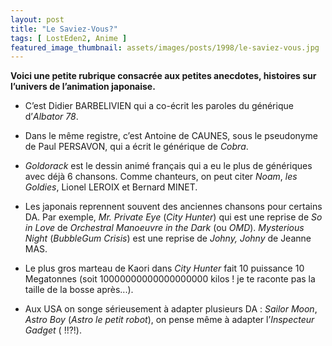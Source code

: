 ```yaml
---
layout: post
title: "Le Saviez-Vous?"
tags: [ LostEden2, Anime ]
featured_image_thumbnail: assets/images/posts/1998/le-saviez-vous.jpg
--- 
```


**Voici une petite rubrique consacrée aux petites anecdotes, histoires sur l’univers de l’animation japonaise.**

- C’est Didier BARBELIVIEN qui a co-écrit les paroles du générique d’*Albator 78*.

- Dans le même registre, c’est Antoine de CAUNES, sous le pseudonyme de Paul PERSAVON, qui a écrit le générique de *Cobra*.

- *Goldorack* est le dessin animé français qui a eu le plus de génériques avec déjà 6 chansons. Comme chanteurs, on peut citer *Noam*, *les Goldies*, Lionel LEROIX et Bernard MINET.

- Les japonais reprennent souvent des anciennes chansons pour certains DA. Par exemple, *Mr. Private Eye* (*City Hunter*) qui est une reprise de *So in Love* de *Orchestral Manoeuvre in the Dark* (ou *OMD*). *Mysterious Night* (*BubbleGum Crisis*) est une reprise de *Johny, Johny* de Jeanne MAS.

- Le plus gros marteau de Kaori dans *City Hunter* fait 10 puissance 10 Megatonnes (soit 10000000000000000000 kilos ! je te raconte pas la taille de la bosse après...).

- Aux USA on songe sérieusement à adapter plusieurs DA : *Sailor Moon*, *Astro Boy* (*Astro le petit robot*), on pense même à adapter l’*Inspecteur Gadget* ( !!?!).